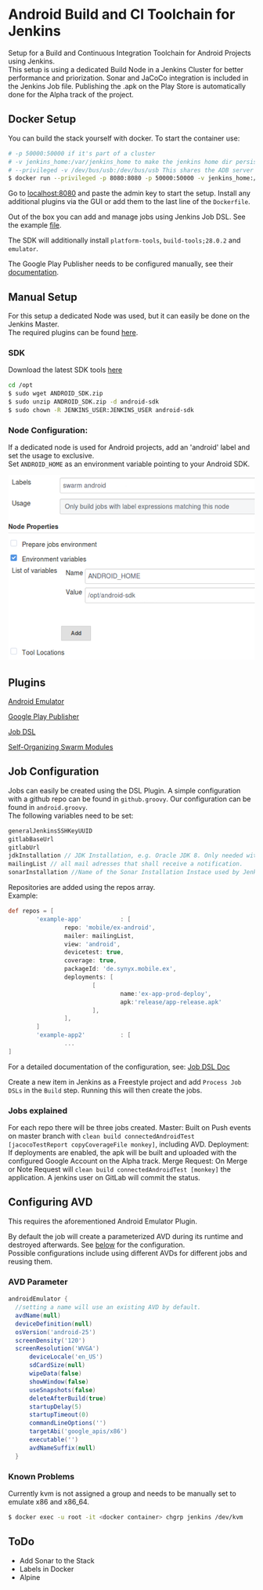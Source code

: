 # Android Build and CI Toolchain for Jenkins

Setup for a Build and Continuous Integration Toolchain for Android Projects using Jenkins.  
This setup is using a dedicated Build Node in a Jenkins Cluster for better performance and priorization. Sonar and JaCoCo integration is included in the Jenkins Job file.
Publishing the .apk on the Play Store is automatically done for the Alpha track of the project.  

## Docker Setup
You can build the stack yourself with docker. To start the container use:

  ~~~sh
  # -p 50000:50000 if it's part of a cluster
  # -v jenkins_home:/var/jenkins_home to make the jenkins home dir persistent
  # --privileged -v /dev/bus/usb:/dev/bus/usb This shares the ADB server container's network with ADB client containers
  $ docker run --privileged -p 8080:8080 -p 50000:50000 -v jenkins_home:/var/jenkins_home -v /dev/bus/usb:/dev/bus/usb jenkins-android-ci
  ~~~

Go to [localhost:8080](http://localhost:8080) and paste the admin key to start the setup. Install any additional plugins via the GUI or add them to the last line of the `Dockerfile`.  

Out of the box you can add and manage jobs using Jenkins Job DSL. See the example [file](job-dsl/android.groovy).

The SDK will additionally install `platform-tools`, `build-tools;28.0.2` and `emulator`.

The Google Play Publisher needs to be configured manually, see their [documentation](https://plugins.jenkins.io/google-play-android-publisher).  

## Manual Setup

For this setup a dedicated Node was used, but it can easily be done on the Jenkins Master.  
The required plugins can be found [here](#plugins).

### SDK

Download the latest SDK tools [here](https://developer.android.com/studio/#downloads)

  ~~~sh
  cd /opt
  $ sudo wget ANDROID_SDK.zip
  $ sudo unzip ANDROID_SDK.zip -d android-sdk
  $ sudo chown -R JENKINS_USER:JENKINS_USER android-sdk
  ~~~

### Node Configuration:  

If a dedicated node is used for Android projects, add an 'android' label and set the usage to exclusive.  
Set `ANDROID_HOME` as an environment variable pointing to your Android SDK.  

![Node Configuration](docs/node-config.png)
 
## Plugins

[Android Emulator](https://plugins.jenkins.io/android-emulator)  

[Google Play Publisher](https://plugins.jenkins.io/google-play-android-publisher)  

[Job DSL](https://plugins.jenkins.io/job-dsl)  

[Self-Organizing Swarm Modules](https://plugins.jenkins.io/swarm)  

## Job Configuration

Jobs can easily be  created using the DSL Plugin.
A simple configuration with a github repo can be found in `github.groovy`.
Our configuration can be found in `android.groovy`.  
The following variables need to be set:

  ~~~ groovy
  generalJenkinsSSHKeyUUID  
  gitlabBaseUrl  
  gitlabUrl  
  jdkInstallation // JDK Installation, e.g. Oracle JDK 8. Only needed with multiple versions.  
  mailingList // all mail adresses that shall receive a notification.  
  sonarInstallation //Name of the Sonar Installation Instace used by Jenkins for this project.  
  ~~~

Repositories are added using the repos array.  
Example: 

  ~~~ groovy
  def repos = [
          'example-app'           : [
                  repo: 'mobile/ex-android',
                  mailer: mailingList,
                  view: 'android',
                  devicetest: true,
                  coverage: true,
                  packageId: 'de.synyx.mobile.ex',
                  deployments: [
                          [
                                  name:'ex-app-prod-deploy',
                                  apk:'release/app-release.apk'
                          ],
                  ],
          ]
          'example-app2'          : [
                  ...
  ]
  ~~~

For a detailed documentation of the configuration, see: [Job DSL Doc](https://jenkinsci.github.io/job-dsl-plugin)

Create a new item in Jenkins as a Freestyle project and add `Process Job DSLs` in the `Build` step. Running this will then create the jobs.

### Jobs explained

For each repo there will be three jobs created.
Master: Built on Push events on master branch with `clean build connectedAndroidTest [jacocoTestReport copyCoverageFile monkey]`, including AVD.
Deployment: If deployments are enabled, the apk will be built and uploaded with the configured Google Account on the Alpha track.
Merge Request: On Merge or Note Request will `clean build connectedAndroidTest [monkey]` the application. A jenkins user on GitLab will commit the status.


## Configuring AVD

This requires the aforementioned Android Emulator Plugin.  

By default the job will create a parameterized AVD during its runtime and destroyed afterwards. See [below](#avd-parameter) for the configuration.  
Possible configurations include using different AVDs for different jobs and reusing them.  

### AVD Parameter

  ~~~ groovy
  androidEmulator {
    //setting a name will use an existing AVD by default.
    avdName(null)
    deviceDefinition(null)
    osVersion('android-25')
    screenDensity('120')
    screenResolution('WVGA')
		deviceLocale('en_US')
		sdCardSize(null)
		wipeData(false)
		showWindow(false)
		useSnapshots(false)
		deleteAfterBuild(true)
		startupDelay(5)
		startupTimeout(0)
		commandLineOptions('')
		targetAbi('google_apis/x86')
		executable('')
		avdNameSuffix(null)
    }
  ~~~

### Known Problems
Currently kvm is not assigned a group and needs to be manually set to emulate x86 and x86_64.

  ~~~sh
  $ docker exec -u root -it <docker container> chgrp jenkins /dev/kvm
  ~~~

## ToDo

* Add Sonar to the Stack
* Labels in Docker
* Alpine
